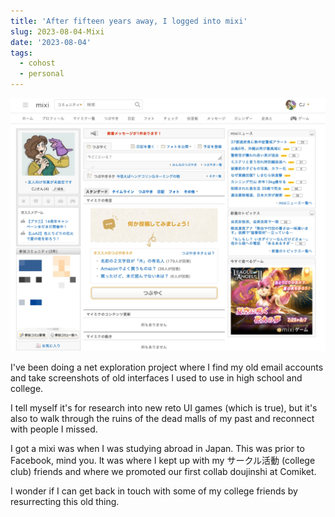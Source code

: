 ```yaml
---
title: 'After fifteen years away, I logged into mixi'
slug: 2023-08-04-Mixi
date: '2023-08-04'
tags:
  - cohost
  - personal
---
```


![An old, three-column interface from the mid-2000's.](mixi.jpg)

I've been doing a net exploration project where I find my old email accounts and take screenshots of old interfaces I used to use in high school and college.

I tell myself it's for research into new reto UI games (which is true), but it's also to walk through the ruins of the dead malls of my past and reconnect with people I missed.

I got a mixi was when I was studying abroad in Japan. This was prior to Facebook, mind you. It was where I kept up with my サークル活動 (college club) friends and where we promoted our first collab doujinshi at Comiket.

I wonder if I can get back in touch with some of my college friends by resurrecting this old thing.
